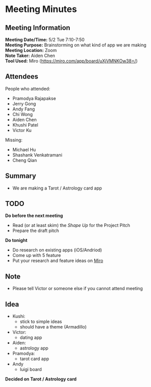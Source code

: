 # Meeting Minutes

## Meeting Information

**Meeting Date/Time:** 5/2 Tue 7:10-7:50 <br>
**Meeting Purpose:** Brainstorming on what kind of app we are making <br>
**Meeting Location:** Zoom <br>
**Note Taker:** Aiden Chen <br>
**Tool Used:** Miro (https://miro.com/app/board/uXjVMNKOw38=/)

## Attendees

People who attended:

- Pramodya Rajapakse
- Jerry Gong
- Andy Fang
- Chi Wong
- Aiden Chen
- Khushi Patel
- Victor Ku

Missing:

- Michael Hu
- Shashank Venkatramani
- Cheng Qian

## Summary

- We are making a Tarot / Astrology card app

## TODO

**Do before the next meeting**

- Read (or at least skim) the _Shape Up_ for the Project Pitch
- Prepare the draft pitch

**Do tonight**

- Do research on existing apps (iOS/Andriod)
- Come up with 5 feature
- Put your research and feature ideas on [Miro](https://miro.com/app/board/uXjVMNKOw38=/)

## Note

- Please tell Victor or someone else if you cannot attend meeting

## Idea

- Kushi:
  - stick to simple ideas
  - should have a theme (Armadillo)
- Victor:
  - dating app
- Aiden:
  - astrology app
- Pramodya:
  - tarot card app
- Andy
  - luigi board

**Decided on Tarot / Astrology card**
